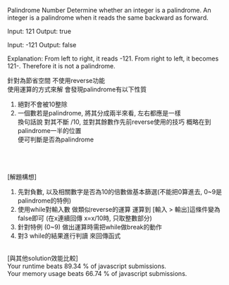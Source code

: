 Palindrome Number 
Determine whether an integer is a palindrome. An integer is a palindrome when it reads the same backward as forward.

Input: 121
Output: true

Input: -121
Output: false

Explanation: From left to right, it reads -121. From right to left, it becomes 121-. Therefore it is not a palindrome.

針對為節省空間  不使用reverse功能 <br>
使用運算的方式來解 會發現palindrome有以下性質<br>
1. 絕對不會被10整除<br>
2. 一個數若是palindrome, 將其分成兩半來看, 左右都應是一樣<br>
換句話說 對其不斷 /10, 並對其餘數作先前reverse使用的技巧 概略在到palindrome一半的位置<br>
便可判斷是否為palindrome<br><br><br><br>


[解題構想]<br>
1. 先對負數, 以及相關數字是否為10的倍數做基本篩選(不能把0算進去, 0~9是palindrome的特例)<br>
2. 使用while對輸入數 做類似reverse的運算 運算到 [輸入 > 輸出]這條件變為false即可 (在x連續回傳 x=x/10時, 只取整數部分)<br>
3. 針對特例 (0~9) 做出運算時需把while做break的動作<br>
4. 對3 while的結果進行判讀  來回傳函式<br><br>

[與其他solution效能比較] <br>
Your runtime beats 89.34 % of javascript submissions. <br>
Your memory usage beats 66.74 % of javascript submissions.


